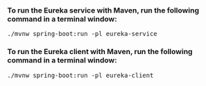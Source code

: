 <h3>To run the Eureka service with Maven, run the following command in a terminal window:</h3>
<tt>./mvnw spring-boot:run -pl eureka-service</tt> 

<h3>To run the Eureka client with Maven, run the following command in a terminal window:</h3>
<tt>./mvnw spring-boot:run -pl eureka-client</tt> 
